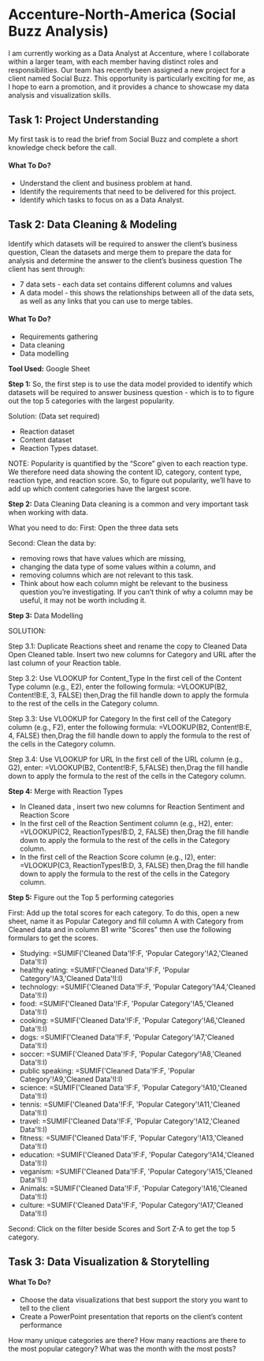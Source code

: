 # Accenture-North-America (Social Buzz Analysis)
I am currently working as a Data Analyst at Accenture, where I collaborate within a larger team, with each member having distinct roles and responsibilities. Our team has recently been assigned a new project for a client named Social Buzz. This opportunity is particularly exciting for me, as I hope to earn a promotion, and it provides a chance to showcase my data analysis and visualization skills.

## Task 1: Project Understanding
My first task is to read the brief from Social Buzz and complete a short knowledge check before the call. 

####  What To Do?
- Understand the client and business problem at hand.
- Identify the requirements that need to be delivered for this project.
- Identify which tasks to focus on as a Data Analyst.


## Task 2: Data Cleaning & Modeling
Identify which datasets will be required to answer the client’s business question, Clean the datasets and merge them to prepare the data for analysis and determine the answer to the client’s business question
The client has sent through:
- 7 data sets - each data set contains different columns and values
- A data model - this shows the relationships between all of the data sets, as well as any links that you can use to merge tables.

 ####  What To Do?
- Requirements gathering
- Data cleaning
- Data modelling

**Tool Used:** Google Sheet

**Step 1:** So, the first step is to use the  data model provided to identify which datasets will be required to answer business question - which is to to figure out the top 5 categories with the largest popularity.

Solution: (Data set required)
- Reaction dataset
- Content dataset
- Reaction Types dataset.

NOTE: Popularity is quantified by the “Score” given to each reaction type. We therefore need data showing the content ID, category, content type, reaction type, and reaction score. So, to figure out popularity, we’ll have to add up which content categories have the largest score.

**Step 2:** Data Cleaning
Data cleaning is a common and very important task when working with data.

What you need to do:
First: Open the three data sets

Second: Clean the data by:
- removing rows that have values which are missing,
- changing the data type of some values within a column, and
- removing columns which are not relevant to this task.
- Think about how each column might be relevant to the business question you’re investigating. If you can’t think of why a column may be useful, it may not be worth including it.

**Step 3:** Data Modelling

SOLUTION:

Step 3.1: Duplicate Reactions sheet and rename the copy to Cleaned Data
Open Cleaned table.
Insert two new columns for Category and URL after the last column of your Reaction table.

Step 3.2: Use VLOOKUP for Content_Type
In the first cell of the Content Type column (e.g., E2), enter the following formula: =VLOOKUP(B2, Content!B:E, 3, FALSE) then,Drag the fill handle down to apply the formula to the rest of the cells in the Category column.

Step 3.3: Use VLOOKUP for Category
In the first cell of the Category column (e.g., F2), enter the following formula: =VLOOKUP(B2, Content!B:E, 4, FALSE) then,Drag the fill handle down to apply the formula to the rest of the cells in the Category column.

Step 3.4: Use VLOOKUP for URL
In the first cell of the URL column (e.g., G2), enter: =VLOOKUP(B2, Content!B:F, 5,FALSE) then,Drag the fill handle down to apply the formula to the rest of the cells in the Category column.

**Step 4:** Merge with Reaction Types
- In Cleaned data , insert two new columns for Reaction Sentiment and Reaction Score
- In the first cell of the Reaction Sentiment column (e.g., H2), enter: =VLOOKUP(C2, ReactionTypes!B:D, 2, FALSE) then,Drag the fill handle down to apply the formula to the rest of the cells in the Category column.
- In the first cell of the Reaction Score column (e.g., I2), enter: =VLOOKUP(C3, ReactionTypes!B:D, 3, FALSE) then,Drag the fill handle down to apply the formula to the rest of the cells in the Category column.

**Step 5:**  Figure out the Top 5 performing categories

First: Add up the total scores for each category. To do this, open a new sheet, name it as Popular Category and fill column A with Category from Cleaned data and in column B1 write "Scores" then use the following formulars to get the scores.
- Studying: =SUMIF('Cleaned Data'!F:F, 'Popular Category'!A2,'Cleaned Data'!I:I)
- healthy eating: =SUMIF('Cleaned Data'!F:F, 'Popular Category'!A3,'Cleaned Data'!I:I)
- technology: =SUMIF('Cleaned Data'!F:F, 'Popular Category'!A4,'Cleaned Data'!I:I)
- food: =SUMIF('Cleaned Data'!F:F, 'Popular Category'!A5,'Cleaned Data'!I:I)
- cooking: =SUMIF('Cleaned Data'!F:F, 'Popular Category'!A6,'Cleaned Data'!I:I)
- dogs: =SUMIF('Cleaned Data'!F:F, 'Popular Category'!A7,'Cleaned Data'!I:I)
- soccer: =SUMIF('Cleaned Data'!F:F, 'Popular Category'!A8,'Cleaned Data'!I:I)
- public speaking: =SUMIF('Cleaned Data'!F:F, 'Popular Category'!A9,'Cleaned Data'!I:I)
- science: =SUMIF('Cleaned Data'!F:F, 'Popular Category'!A10,'Cleaned Data'!I:I)
- tennis: =SUMIF('Cleaned Data'!F:F, 'Popular Category'!A11,'Cleaned Data'!I:I)
- travel: =SUMIF('Cleaned Data'!F:F, 'Popular Category'!A12,'Cleaned Data'!I:I)
- fitness: =SUMIF('Cleaned Data'!F:F, 'Popular Category'!A13,'Cleaned Data'!I:I)
- education: =SUMIF('Cleaned Data'!F:F, 'Popular Category'!A14,'Cleaned Data'!I:I)
- veganism: =SUMIF('Cleaned Data'!F:F, 'Popular Category'!A15,'Cleaned Data'!I:I)
- Animals: =SUMIF('Cleaned Data'!F:F, 'Popular Category'!A16,'Cleaned Data'!I:I)
- culture: =SUMIF('Cleaned Data'!F:F, 'Popular Category'!A17,'Cleaned Data'!I:I)

Second: Click on the filter beside Scores and Sort Z-A to get the top 5 category.

## Task 3: Data Visualization & Storytelling

####  What To Do?
- Choose the data visualizations that best support the story you want to tell to the client
- Create a PowerPoint presentation that reports on the client’s content performance

How many unique categories are there?
How many reactions are there to the most popular category?
What was the month with the most posts?




